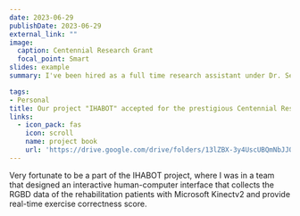 ```yaml
---
date: 2023-06-29
publishDate: 2023-06-29
external_link: ""
image:
  caption: Centennial Research Grant
  focal_point: Smart
slides: example
summary: I've been hired as a full time research assistant under Dr. Sejuti Rahmna.

tags:
- Personal
title: Our project "IHABOT" accepted for the prestigious Centennial Research Grant.
links:
  - icon_pack: fas
    icon: scroll
    name: project book
    url: 'https://drive.google.com/drive/folders/13lZBX-3y4UscUBQmNbJJQytok8YWgFwm'
---
```

Very fortunate to be a part of the IHABOT project, where I was in a team that designed an interactive human-computer interface that collects the RGBD data of the rehabilitation patients with Microsoft Kinectv2 and provide real-time exercise correctness score.
